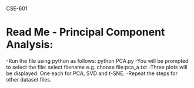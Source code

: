 CSE-601

Read Me - Principal Component Analysis:
=================================================================

-Run the file using python as follows:
	python PCA.py
-You will be prompted to select the file:
	select filename
	e.g. choose file:pca_a.txt 
-Three plots will be displayed. One each for PCA, SVD and t-SNE.
-Repeat the steps for other dataset files.